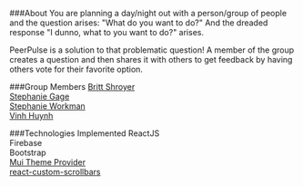###About
You are planning a day/night out with a person/group of people and the question arises: "What do you want to do?" And the dreaded response "I dunno, what to you want to do?" arises.

PeerPulse is a solution to that problematic question!
A member of the group creates a question and then shares it with others to get feedback by having others vote for their favorite option.

###Group Members
[Britt Shroyer](https://github.com/brittshroyer)<br />
[Stephanie Gage](https://github.com/stephig85)<br />
[Stephanie Workman](https://github.com/sworkman2014)<br />
[Vinh Huynh](https://github.com/vinh512)

###Technologies Implemented
ReactJS<br />
Firebase<br />
Bootstrap<br />
[Mui Theme Provider](http://www.material-ui.com/v0.15.0-beta.2)<br />
[react-custom-scrollbars](https://react.rocks/example/react-custom-scrollbars)
